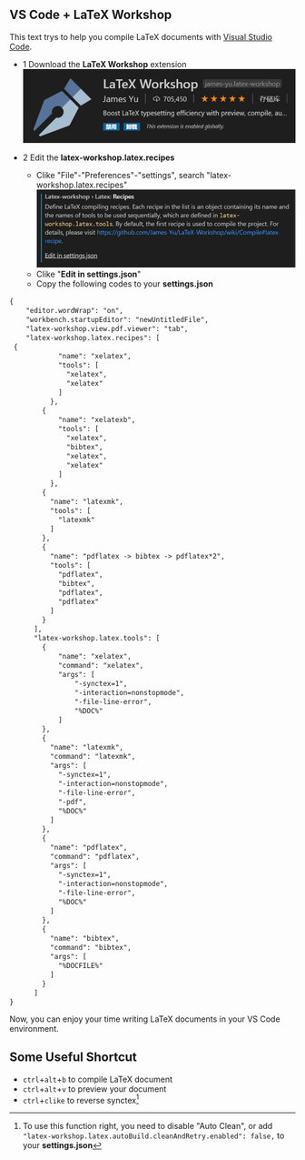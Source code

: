 ## VS Code + LaTeX Workshop

This text trys to help you compile LaTeX documents with [Visual Studio Code](https://code.visualstudio.com/).

* 1 Download the **LaTeX Workshop** extension 
![image of LaTeX Workshop](/1.jpg)

* 2 Edit the **latex-workshop.latex.recipes**
  * Clike "File"-"Preferences"-"settings", search "latex-workshop.latex.recipes" 
  ![image of recipes](/2.jpg)
  * Clike "**Edit in settings.json**"
  * Copy the following codes to your **settings.json**
  
```
{
    "editor.wordWrap": "on",
    "workbench.startupEditor": "newUntitledFile",
    "latex-workshop.view.pdf.viewer": "tab",
    "latex-workshop.latex.recipes": [
 {
            "name": "xelatex",
            "tools": [
              "xelatex",
              "xelatex"
            ]
          },
        {
            "name": "xelatexb",
            "tools": [
              "xelatex",
              "bibtex",
              "xelatex",
              "xelatex"
            ]
          },
        {
          "name": "latexmk",
          "tools": [
            "latexmk"
          ]
        },
        {
          "name": "pdflatex -> bibtex -> pdflatex*2",
          "tools": [
            "pdflatex",
            "bibtex",
            "pdflatex",
            "pdflatex"
          ]
        }
      ],
      "latex-workshop.latex.tools": [
        {
            "name": "xelatex",
            "command": "xelatex",
            "args": [
                "-synctex=1",
                "-interaction=nonstopmode",
                "-file-line-error",
                "%DOC%"
            ]
        },
        {
          "name": "latexmk",
          "command": "latexmk",
          "args": [
            "-synctex=1",
            "-interaction=nonstopmode",
            "-file-line-error",
            "-pdf",
            "%DOC%"
          ]
        },
        {
          "name": "pdflatex",
          "command": "pdflatex",
          "args": [
            "-synctex=1",
            "-interaction=nonstopmode",
            "-file-line-error",
            "%DOC%"
          ]
        },
        {
          "name": "bibtex",
          "command": "bibtex",
          "args": [
            "%DOCFILE%"
          ]
        }
      ]
}
```

Now, you can enjoy your time writing LaTeX documents in your VS Code environment.

## Some Useful Shortcut

* `ctrl`+`alt`+`b` to compile LaTeX document
* `ctrl`+`alt`+`v` to preview your document
* `ctrl`+`clike` to reverse synctex[^1]

[^1]:To use this function right, you need to disable "Auto Clean", or add `"latex-workshop.latex.autoBuild.cleanAndRetry.enabled": false,` to your **settings.json**
